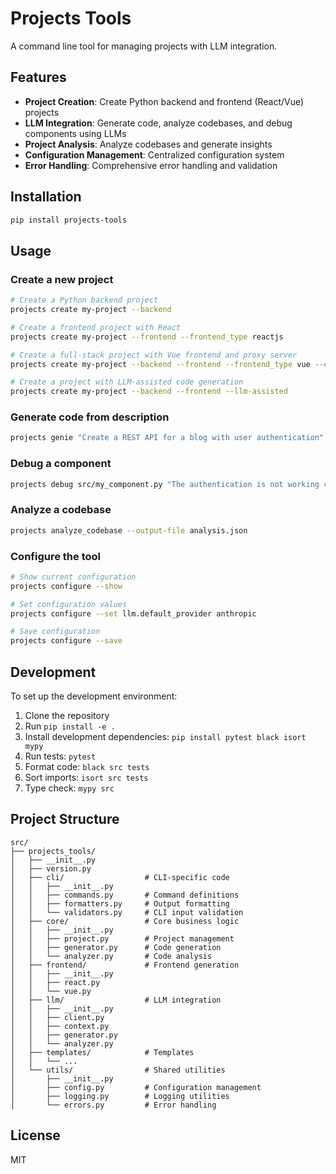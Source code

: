 # Projects Tools

A command line tool for managing projects with LLM integration.

## Features

- **Project Creation**: Create Python backend and frontend (React/Vue) projects
- **LLM Integration**: Generate code, analyze codebases, and debug components using LLMs
- **Project Analysis**: Analyze codebases and generate insights
- **Configuration Management**: Centralized configuration system
- **Error Handling**: Comprehensive error handling and validation

## Installation

```bash
pip install projects-tools
```

## Usage

### Create a new project

```bash
# Create a Python backend project
projects create my-project --backend

# Create a frontend project with React
projects create my-project --frontend --frontend_type reactjs

# Create a full-stack project with Vue frontend and proxy server
projects create my-project --backend --frontend --frontend_type vue --enable_proxy

# Create a project with LLM-assisted code generation
projects create my-project --backend --frontend --llm-assisted
```

### Generate code from description

```bash
projects genie "Create a REST API for a blog with user authentication"
```

### Debug a component

```bash
projects debug src/my_component.py "The authentication is not working correctly"
```

### Analyze a codebase

```bash
projects analyze_codebase --output-file analysis.json
```

### Configure the tool

```bash
# Show current configuration
projects configure --show

# Set configuration values
projects configure --set llm.default_provider anthropic

# Save configuration
projects configure --save
```

## Development

To set up the development environment:

1. Clone the repository
2. Run `pip install -e .`
3. Install development dependencies: `pip install pytest black isort mypy`
4. Run tests: `pytest`
5. Format code: `black src tests`
6. Sort imports: `isort src tests`
7. Type check: `mypy src`

## Project Structure

```
src/
├── projects_tools/
│   ├── __init__.py
│   ├── version.py
│   ├── cli/                  # CLI-specific code
│   │   ├── __init__.py
│   │   ├── commands.py       # Command definitions
│   │   ├── formatters.py     # Output formatting
│   │   └── validators.py     # CLI input validation
│   ├── core/                 # Core business logic
│   │   ├── __init__.py
│   │   ├── project.py        # Project management
│   │   ├── generator.py      # Code generation
│   │   └── analyzer.py       # Code analysis
│   ├── frontend/             # Frontend generation
│   │   ├── __init__.py
│   │   ├── react.py
│   │   └── vue.py
│   ├── llm/                  # LLM integration
│   │   ├── __init__.py
│   │   ├── client.py
│   │   ├── context.py
│   │   ├── generator.py
│   │   └── analyzer.py
│   ├── templates/            # Templates
│   │   └── ...
│   └── utils/                # Shared utilities
│       ├── __init__.py
│       ├── config.py         # Configuration management
│       ├── logging.py        # Logging utilities
│       └── errors.py         # Error handling
```

## License

MIT
